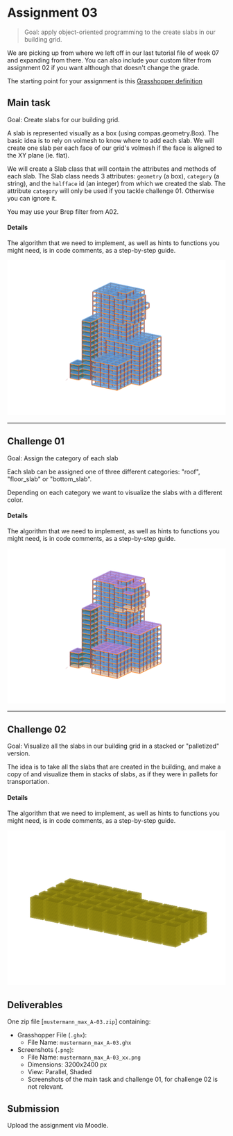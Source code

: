 # Assignment 03

> Goal: apply object-oriented programming to the create slabs in our building grid.

We are picking up from where we left off in our last tutorial file of week 07 and expanding from there.
You can also include your custom filter from assignment 02 if you want although that doesn't change the grade.

The starting point for your assignment is this [Grasshopper definition](A03-building-grid-slabs_hs24.gh)


## Main task

Goal: Create slabs for our building grid.

A slab is represented visually as a box (using compas.geometry.Box).
The basic idea is to rely on volmesh to know where to add each slab.
We will create one slab per each face of our grid's volmesh if the face is 
aligned to the XY plane (ie. flat).

We will create a Slab class that will contain the attributes and methods of each slab.
The Slab class needs 3 attributes: `geometry` (a box), `category` (a string), and
the `halfface` id (an integer) from which we created the slab.
The attribute `category` will only be used if you tackle challenge 01.
Otherwise you can ignore it.

You may use your Brep filter from A02.

#### Details

The algorithm that we need to implement, as well as hints to functions you might need,
is in code comments, as a step-by-step guide.
<!-- ![screenshot](images/A03_MainTask-scr.png) -->
![main task](images/A03_maintask.png)


---

## Challenge 01

Goal: Assign the category of each slab

Each slab can be assigned one of three different categories: "roof", "floor_slab" or "bottom_slab". 

Depending on each category we want to visualize the slabs with a different color.

#### Details

The algorithm that we need to implement, as well as hints to functions you might need,
is in code comments, as a step-by-step guide.

![challenge 01](images/A03_ch1.png)
<!-- ![screenshot](images/A03_Ch1-scr.png) -->


---

## Challenge 02

Goal: Visualize all the slabs in our building grid in a stacked or "palletized" version.

The idea is to take all the slabs that are created in the building, and 
make a copy of and visualize them in stacks of slabs, as if they were in
pallets for transportation.

#### Details

The algorithm that we need to implement, as well as hints to functions
you might need, is in code comments, as a step-by-step guide.

![challenge 02](images/A03_ch2.png)

## Deliverables

One zip file [`mustermann_max_A-03.zip`] containing:

- Grasshopper File (`.ghx`):
  - File Name: `mustermann_max_A-03.ghx`
- Screenshots (`.png`):
  - File Name: `mustermann_max_A-03_xx.png`
  - Dimensions: 3200x2400 px
  - View: Parallel, Shaded
  - Screenshots of the main task and challenge 01, for challenge 02 is not relevant.

## Submission

Upload the assignment via Moodle.
